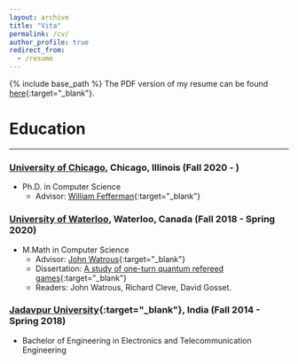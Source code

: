 ```yaml
---
layout: archive
title: "Vita"
permalink: /cv/
author_profile: true
redirect_from:
  - /resume
---
```


{% include base_path %}
The PDF version of my resume can be found [here](../files/CV_Soumik.pdf){:target="_blank"}.

Education
======
---


### [University of Chicago](https://www.uchicago.edu), Chicago, Illinois (Fall 2020 - )
* Ph.D. in Computer Science
    * Advisor: [William Fefferman](http://www.billfefferman.com){:target="_blank"}
    
### [University of Waterloo](https://uwaterloo.ca), Waterloo, Canada (Fall 2018 - Spring 2020)
* M.Math in Computer Science 
    * Advisor: [John Watrous](https://cs.uwaterloo.ca/~watrous/){:target="_blank"}
    * Dissertation: [A study of one-turn quantum refereed games](https://uwspace.uwaterloo.ca/handle/10012/16056){:target="_blank"}
    * Readers: John Watrous, Richard Cleve, David Gosset.

### [Jadavpur University](http://www.jaduniv.edu.in){:target="_blank"}, India (Fall 2014 - Spring 2018)
* Bachelor of Engineering in Electronics and Telecommunication Engineering 
 
